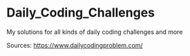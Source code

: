 # Daily_Coding_Challenges
My solutions for all kinds of daily coding challenges and more

Sources:
  https://www.dailycodingproblem.com/
